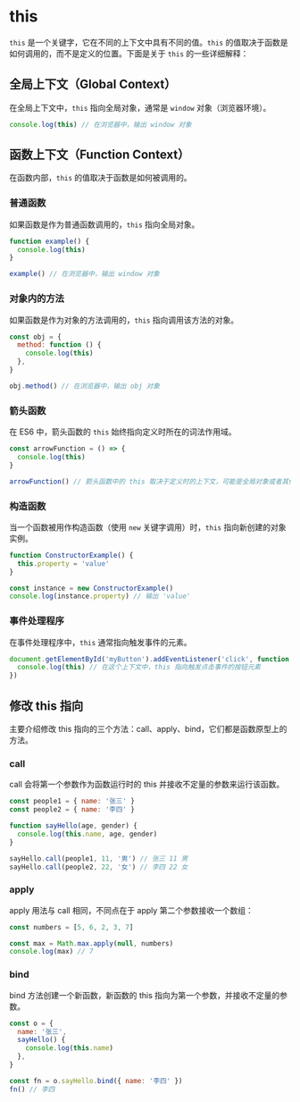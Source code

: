 # this

`this` 是一个关键字，它在不同的上下文中具有不同的值。`this` 的值取决于函数是如何调用的，而不是定义的位置。下面是关于 `this` 的一些详细解释：

## 全局上下文（Global Context）

在全局上下文中，`this` 指向全局对象，通常是 `window` 对象（浏览器环境）。

```javascript
console.log(this) // 在浏览器中，输出 window 对象
```

## 函数上下文（Function Context）

在函数内部，`this` 的值取决于函数是如何被调用的。

### 普通函数

如果函数是作为普通函数调用的，`this` 指向全局对象。

```javascript
function example() {
  console.log(this)
}

example() // 在浏览器中，输出 window 对象
```

### 对象内的方法

如果函数是作为对象的方法调用的，`this` 指向调用该方法的对象。

```javascript
const obj = {
  method: function () {
    console.log(this)
  },
}

obj.method() // 在浏览器中，输出 obj 对象
```

### 箭头函数

在 ES6 中，箭头函数的 `this` 始终指向定义时所在的词法作用域。

```javascript
const arrowFunction = () => {
  console.log(this)
}

arrowFunction() // 箭头函数中的 this 取决于定义时的上下文，可能是全局对象或者其他对象
```

### 构造函数

当一个函数被用作构造函数（使用 `new` 关键字调用）时，`this` 指向新创建的对象实例。

```javascript
function ConstructorExample() {
  this.property = 'value'
}

const instance = new ConstructorExample()
console.log(instance.property) // 输出 'value'
```

### 事件处理程序

在事件处理程序中，`this` 通常指向触发事件的元素。

```javascript
document.getElementById('myButton').addEventListener('click', function () {
  console.log(this) // 在这个上下文中，this 指向触发点击事件的按钮元素
})
```

## 修改 this 指向

主要介绍修改 this 指向的三个方法：call、apply、bind，它们都是函数原型上的方法。

### call

call 会将第一个参数作为函数运行时的 this 并接收不定量的参数来运行该函数。

```js
const people1 = { name: '张三' }
const people2 = { name: '李四' }

function sayHello(age, gender) {
  console.log(this.name, age, gender)
}

sayHello.call(people1, 11, '男') // 张三 11 男
sayHello.call(people2, 22, '女') // 李四 22 女
```

### apply

apply 用法与 call 相同，不同点在于 apply 第二个参数接收一个数组：

```js
const numbers = [5, 6, 2, 3, 7]

const max = Math.max.apply(null, numbers)
console.log(max) // 7
```

### bind

bind 方法创建一个新函数，新函数的 this 指向为第一个参数，并接收不定量的参数。

```js
const o = {
  name: '张三',
  sayHello() {
    console.log(this.name)
  },
}

const fn = o.sayHello.bind({ name: '李四' })
fn() // 李四
```
